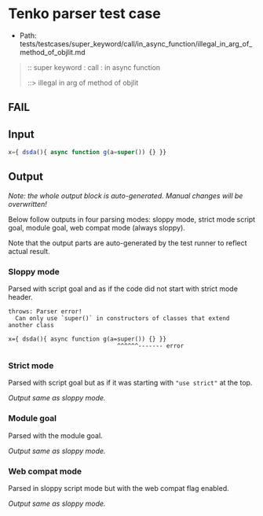 # Tenko parser test case

- Path: tests/testcases/super_keyword/call/in_async_function/illegal_in_arg_of_method_of_objlit.md

> :: super keyword : call : in async function
>
> ::> illegal in arg of method of objlit
## FAIL

## Input


`````js
x={ dsda(){ async function g(a=super()) {} }}
`````

## Output

_Note: the whole output block is auto-generated. Manual changes will be overwritten!_

Below follow outputs in four parsing modes: sloppy mode, strict mode script goal, module goal, web compat mode (always sloppy).

Note that the output parts are auto-generated by the test runner to reflect actual result.

### Sloppy mode

Parsed with script goal and as if the code did not start with strict mode header.

`````
throws: Parser error!
  Can only use `super()` in constructors of classes that extend another class

x={ dsda(){ async function g(a=super()) {} }}
                               ^^^^^^------- error
`````

### Strict mode

Parsed with script goal but as if it was starting with `"use strict"` at the top.

_Output same as sloppy mode._

### Module goal

Parsed with the module goal.

_Output same as sloppy mode._

### Web compat mode

Parsed in sloppy script mode but with the web compat flag enabled.

_Output same as sloppy mode._
